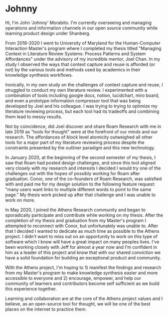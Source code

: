 # Johnny

Hi, I'm John 'Johnny' Morabito. I'm currently overseeing and managing operations and information channels in our open source community while learning product design under Shanberg.

From 2018-2020 I went to University of Maryland for the Human-Computer Interaction Master's program where I completed my thesis titled "Managing Context in Literature Review Systems: Process Patterns and System Affordances" under the advisory of my incredible mentor, Joel Chan. In my study I observed the ways that context capture and reuse is afforded \(or not\) by the various tools and methods used by academics in their knowledge synthesis workflows.

Ironically, in my own study on the challenges of context capture and reuse, I struggled to conduct my own literature review. I experimented with a combination of tools including google docs, notion, lucidchart, miro board, and even a prototype information compressor tool that was being developed by Joel and his colleague. I was trying to trying to optimize my literature reviewing process, but each tool had its tradeoffs and combining them lead to messy results.

Not by coincidence, did Joel discover and share Roam Research with me in late 2019 as "tools for thought" were at the forefront of our minds and our research. The affordances of block level atomicity outweighed all other tools for a major part of my literature reviewing process despite the constraints presented by the outliner paradigm and this new technology.

In January 2020, at the beginning of the second semester of my thesis, I saw that Roam had posted design challenges, and since this tool aligned very closely with my research and interests I decided I would try one of the challenges out with the hopes of possibly working for Roam after graduation. Conor, one of the co-founders of Roam Research, was satisfied with and paid me for my design solution to the following feature request: "many users want links to multiple different words to point to the same page." My thesis work picked up after that challenge and I was unable to work on more.

In May 2020, I joined the Athens Research community and began to sporadically participate and contribute while working on my thesis. After the completion of my thesis and graduation from my Master's program I attempted to reconnect with Conor, but unfortunately was unable to. After that I decided I wanted to dedicate as much time as possible to the Athens project. I didn't want to miss out on an opportunity to work on this type of software which I know will have a great impact on many peoples lives. I've been working closely with Jeff for almost a year now and I'm confident in him as a leader of this project and know that with our shared conviction we have a solid foundation for building an exceptional product and community. 

With the Athens project, I'm hoping to 1\) manifest the findings and research from my Master's program to make knowledge synthesis easier and more accessible to everyone and 2\) encourage, empower, and help our community of learners and contributors become self sufficient as we build this experience together.

Learning and collaboration are at the core of the Athens project values and I believe, as an open-source tool for thought, we will be one of the best places on the internet to practice them.

